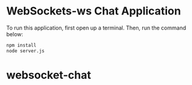 # WebSockets-ws Chat Application

To run this application, first open up a terminal. Then, run the command below:

```sh
npm install
node server.js
```
# websocket-chat

